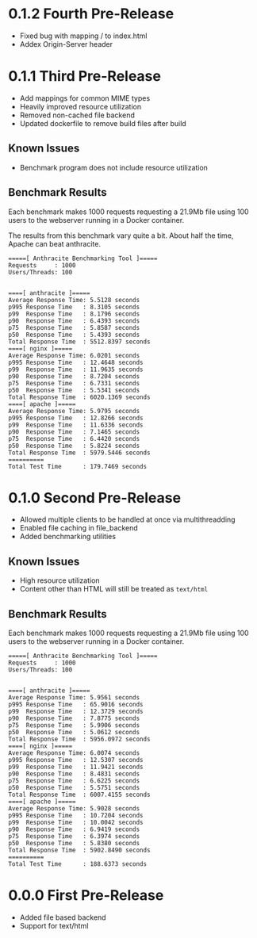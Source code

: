 # 0.1.2 Fourth Pre-Release

- Fixed bug with mapping / to index.html
- Addex Origin-Server header

# 0.1.1 Third Pre-Release

- Add mappings for common MIME types
- Heavily improved resource utilization
- Removed non-cached file backend 
- Updated dockerfile to remove build files after build

## Known Issues

- Benchmark program does not include resource utilization

## Benchmark Results

Each benchmark makes 1000 requests requesting a 21.9Mb file using 
100 users to the webserver running in a Docker container.

The results from this benchmark vary quite a bit. About half the time,
Apache can beat anthracite.

```
=====[ Anthracite Benchmarking Tool ]=====
Requests     : 1000
Users/Threads: 100


====[ anthracite ]=====
Average Response Time: 5.5128 seconds
p995 Response Time   : 8.3105 seconds
p99  Response Time   : 8.1796 seconds
p90  Response Time   : 6.4393 seconds
p75  Response Time   : 5.8587 seconds
p50  Response Time   : 5.4393 seconds
Total Response Time  : 5512.8397 seconds
====[ nginx ]=====
Average Response Time: 6.0201 seconds
p995 Response Time   : 12.4648 seconds
p99  Response Time   : 11.9635 seconds
p90  Response Time   : 8.7204 seconds
p75  Response Time   : 6.7331 seconds
p50  Response Time   : 5.5341 seconds
Total Response Time  : 6020.1369 seconds
====[ apache ]=====
Average Response Time: 5.9795 seconds
p995 Response Time   : 12.8266 seconds
p99  Response Time   : 11.6336 seconds
p90  Response Time   : 7.1465 seconds
p75  Response Time   : 6.4420 seconds
p50  Response Time   : 5.8224 seconds
Total Response Time  : 5979.5446 seconds
==========
Total Test Time      : 179.7469 seconds
```

# 0.1.0 Second Pre-Release 

- Allowed multiple clients to be handled at once via multithreadding
- Enabled file caching in file_backend
- Added benchmarking utilities 

## Known Issues
- High resource utilization
- Content other than HTML will still be treated as `text/html`

## Benchmark Results

Each benchmark makes 1000 requests requesting a 21.9Mb file using 
100 users to the webserver running in a Docker container.

```
=====[ Anthracite Benchmarking Tool ]=====
Requests     : 1000
Users/Threads: 100


====[ anthracite ]=====
Average Response Time: 5.9561 seconds
p995 Response Time   : 65.9016 seconds
p99  Response Time   : 12.3729 seconds
p90  Response Time   : 7.8775 seconds
p75  Response Time   : 5.9906 seconds
p50  Response Time   : 5.0612 seconds
Total Response Time  : 5956.0972 seconds
====[ nginx ]=====
Average Response Time: 6.0074 seconds
p995 Response Time   : 12.5307 seconds
p99  Response Time   : 11.9421 seconds
p90  Response Time   : 8.4831 seconds
p75  Response Time   : 6.6225 seconds
p50  Response Time   : 5.5751 seconds
Total Response Time  : 6007.4155 seconds
====[ apache ]=====
Average Response Time: 5.9028 seconds
p995 Response Time   : 10.7204 seconds
p99  Response Time   : 10.0042 seconds
p90  Response Time   : 6.9419 seconds
p75  Response Time   : 6.3974 seconds
p50  Response Time   : 5.8380 seconds
Total Response Time  : 5902.8490 seconds
==========
Total Test Time      : 188.6373 seconds
```

# 0.0.0 First Pre-Release
- Added file based backend
- Support for text/html
